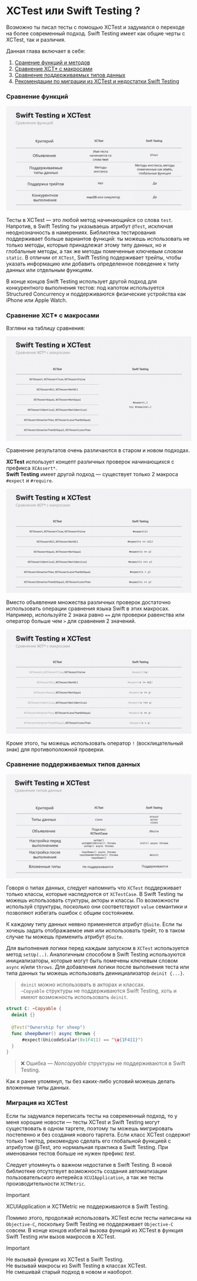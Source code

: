 # XCTest или Swift Testing ?

Возможно ты писал тесты с помощью XCTest и задумался о переходе на более современный подход. Swift Testing имеет как общие черты с XCTest, так и различия.

Данная глава включает в себя:

1. [Сранение функций и методов](#Сравнение-функций)
2. [Сравнение XCT* с макросами](#Сравнение-xct-с-макросами)
3. [Сравнение поддерживаемых типов данных](#Сравнение-поддерживаемых-типов-данных)
4. [Рекомендации по миграции из XCTest и недостатки Swift Testing](#Миграция-из-xctest)


### Сравнение функций

![Сравнение функций](<assets/Swift Testing Screenshots/compare_fn.png>)

<!-- | Критерий | XCTest | Swift Testing |
| --- | --- | --- |
| Объявление | Имя теста начинается со слова `test`| Указываем атрибут `@Test` |
| Поддерживаемые типы данных | Методы инстанса | Методы инстанса, методы помеченные как static, глобальные функции |
| Поддержка трейтов | Нет | Да |
| Конкурентное выполнение | macOS или симулятор | Да | -->

Тесты в XCTest — это любой метод начинающийся со слова `test`. Напротив, в Swift Testing ты указываешь атрибут `@Test`,
исключая неоднозначность в намерениях. Библиотека тестирования поддерживает больше вариантов функций: ты можешь использовать
не только методы, которые принадлежат этому типу данных, но и глобальные методы, а так же методы помеченные ключевым словом `static`.
В отличии от `XCTest`, Swift Testing подерживает трейты, чтобы указать информацию или добавить определенное поведение к типу данных или отдельным функциям.

В конце концов Swift Testing использует другой подход для конкурентного выполнения тестов:
под капотом используется Structured Concurrency и поддерживаются физические устройства как iPhone или Apple Watch.

### Сравнение XCT* с макросами

Взгляни на таблицу сравнения:

![Картинка сравнения](<assets/Swift Testing Screenshots/compare_xct_and_macros.png>)

Сравнение результатов очень различаются в старом и новом подходах.

**XCTest** использует концепт различных проверок начинающихся с префикса `XCAssert*`.<br/>
**Swift Testing** имеет другой подход — существует только 2 макроса `#expect` и `#require`.

![Картинка сравнения 2](<assets/Swift Testing Screenshots/compare_xct_2.png>)

Вместо объявления множества различных проверок достаточно использовать операции сравнения языка Swift в этих макросах. Например, используйте 2 знака равно `==`
для проверки равенства или оператор больше чем `>` для сравнения 2 значений.

![Картинка сравнения 3](<assets/Swift Testing Screenshots/compare_xct_3.png>)

Кроме этого, ты можешь использовать оператор `!` (восклицательный знак) для противоположной проверки.

### Сравнение поддерживаемых типов данных

![Сравнение типов](<assets/Swift Testing Screenshots/compare_type.png>)
<!-- | Критерий | XCTest | Swift Testing |
| ----- | :-------- | :--------------------- |
| Типы данных | class | struct<br/>actor<br/>class |
| Объявление | Подкласс XCTestCase | @Suite |
| Настройка перед выполнением каждого теста | setUp()<br/>setUpWithError() throws<br/>setUp() async throws| init() async throws |
| После каждого теста | tearDown()<br/>tearDown() async throws<br/>tearDownWithError() throws | deinit |
| Вложенные типы | Не поддерживаются | Поддерживаются | -->

Говоря о типах данных, следует напомнить что `XCTest` поддерживает только классы,
которые наследуются от `XCTestCase`. В Swift Testing ты можешь использовать стуктуры, акторы и классы.
По возможности используй структуры, посколько они соответствуют `value` семантики и позволяют избегать ошибок с общим состоянием.

К каждому типу данных неявно применяется атрибут `@Suite`. Если ты хочешь задать
отображаемое имя или использовать трейт, то в таком случае ты можешь применить атрибут `@Suite`.

Для выполнения логики перед каждым запуском в `XCTest` используется метод `setUp(..)`.
Аналогичным способом в Swift Testing используются инициализаторы, которые могут
быть помечены ключевым словом `async` и/или `throws`. Для добавления логики после
выполнения теста или типа данных ты можешь использовать деинициализатор `deinit {...}`.

> `deinit` можно использовать в акторах и классах.<br/>`~Copyable` структуры не поддерживаются Swift Testing, хоть и имеют возможность использовать `deinit`.

```swift
struct C: ~Copyable {
  deinit {}

  @Test("Ownership for sheep")
  func sheepOwner() async throws {
	  #expect(UnicodeScalar(0x1F411) == "\u{1F411}")
  }
}
```

> ❌ Ошибка — _Noncopyable_ структуры не поддерживаются в Swift Testing.

Как я ранее упомянул, ты без каких-либо условий можешь делать вложенные типы данных.

### Миграция из XCTest

Если ты задумался переписать тесты на современный подход, то у меня хорошие новости — 
тесты XCTest и Swift Testing могут существовать в одном таргете, поэтому ты можешь
мигрировать постепенно и без создания нового таргета. Если класс XCTest содержит
только 1 метод, рекомендую сделать его глобальной функцией с атрибутом @Test, это
нормальная практика в Swift Testing. При именовании тестов больше не нужен префикс *test*.

Следует упомянуть о важном недостатке в Swift Testing.
В новой библиотеке отсутствует возможность создания автоматизации пользовательского
интерейса `XCUIApplication`, а так же тесты производительности `XCTMetric`.

> [!IMPORTANT]
> XCUIApplication и XCTMetric не поддерживаются в Swift Testing.

Помимо этого, продолжай использовать XCTest если тесты написаны на
`Objective-C`, поскольку Swift Testing не поддерживает `Objective-C` совсем.
В конце концов избегай вызова функций из XCTest в функция Swift Testing или вызов макросов в XCTest.

> [!IMPORTANT]
> Не вызывай функции из XCTest в Swift Testing.<br/>Не вызывай макросы из Swift Testing в классах XCTest.<br/>Не смешивай старый подход в новом и наоборот.

<!-- https://github.com/swiftlang/swift-testing/issues/516#issuecomment-2201208834 -->
